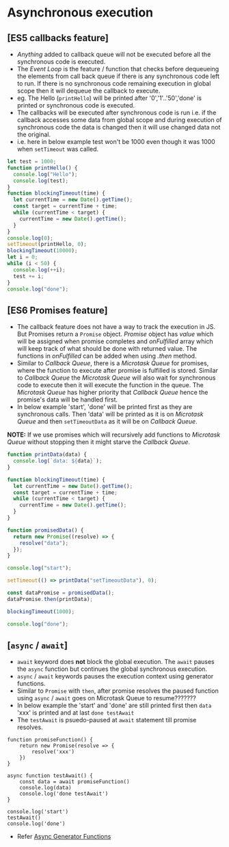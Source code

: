 # Asynchronous execution

## [ES5 callbacks feature]

- _Anything_ added to callback queue will not be executed before all the synchronous code is executed.
- The _Event Loop_ is the feature / function that checks before dequeueing the elements from call back queue if there is any synchronous code left to run.
  If there is no synchronous code remaining execution in global scope then it will dequeue the callback to execute.
- eg. The Hello (`printHello`) will be printed after '0','1'..'50','done' is printed or synchronous code is executed. <br>
- The callbacks will be executed after synchronous code is run i.e. if the callback accesses some data from global scope and during execution of synchronous code the data is changed then it will use changed data not the original.
- i.e. here in below example test won't be 1000 even though it was 1000 when `setTimeout` was called.

```javascript
let test = 1000;
function printHello() {
  console.log("Hello");
  console.log(test);
}
function blockingTimeout(time) {
  let currentTime = new Date().getTime();
  const target = currentTime + time;
  while (currentTime < target) {
    currentTime = new Date().getTime();
  }
}
console.log(0);
setTimeout(printHello, 0);
blockingTimeout(10000);
let i = 0;
while (i < 50) {
  console.log(++i);
  test += i;
}
console.log("done");
```

## [ES6 Promises feature]

- The callback feature does not have a way to track the execution in JS.
  But Promises return a `Promise` object. _Promise_ object has _value_ which will be assigned when promise completes
  and _onFulfilled_ array which will keep track of what should be done with returned value.
  The functions in _onFulfilled_ can be added when using _.then_ method.
- Similar to _Callback Queue_, there is a _Microtask Queue_ for promises,
  where the function to execute after promise is fulfilled is stored.
  Similar to _Callback Queue_ the _Microtask Queue_ will also wait for synchronous code to execute
  then it will execute the function in the queue.
  The _Microtask Queue_ has higher priority that _Callback Queue_ hence the promise's data will be handled first.
- In below example 'start', 'done' will be printed first as they are synchronous calls.
  Then 'data' will be printed as it is on _Microtask Queue_ and then `setTimeoutData` as it will be on _Callback Queue_.

**NOTE:** If we use promises which will recursively add functions to _Microtask Queue_ without stopping then it might starve the _Callback Queue_.

```javascript
function printData(data) {
  console.log(`data: ${data}`);
}

function blockingTimeout(time) {
  let currentTime = new Date().getTime();
  const target = currentTime + time;
  while (currentTime < target) {
    currentTime = new Date().getTime();
  }
}

function promisedData() {
  return new Promise((resolve) => {
    resolve("data");
  });
}

console.log("start");

setTimeout(() => printData("setTimeoutData"), 0);

const dataPromise = promisedData();
dataPromise.then(printData);

blockingTimeout(1000);

console.log("done");
```

## [`async` / `await`]

- `await` keyword does **not** block the global execution. The `await` pauses the `async` function but continues the global synchronous execution.
- `async` / `await` keywords pauses the execution context using generator functions.
- Similar to `Promise` with `then`, after promise resolves the paused function using `async` / `await` goes on Microtask Queue to resume???????
- In below example the 'start' and 'done' are still printed first then `data` 'xxx' is printed and at last `done testAwait`
- The `testAwait` is psuedo-paused at `await` statement till promise resolves.

```
function promiseFunction() {
    return new Promise(resolve => {
        resolve('xxx')
    })
}

async function testAwait() {
    const data = await promiseFunction()
    console.log(data)
    console.log('done testAwait')
}

console.log('start')
testAwait()
console.log('done')
```

- Refer [Async Generator Functions](./misc.md#async-generators)
